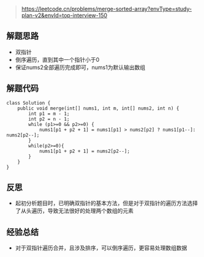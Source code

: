 > https://leetcode.cn/problems/merge-sorted-array?envType=study-plan-v2&envId=top-interview-150

## 解题思路
- 双指针
- 倒序遍历，直到其中一个指针小于0
- 保证nums2全部遍历完成即可，nums1为默认输出数组

## 解题代码
```
class Solution {
    public void merge(int[] nums1, int m, int[] nums2, int n) {
        int p1 = m - 1;
        int p2 = n - 1;
        while (p1>=0 && p2>=0) {
            nums1[p1 + p2 + 1] = nums1[p1] > nums2[p2] ? nums1[p1--]: nums2[p2--];
        }
        while(p2>=0){
            nums1[p1 + p2 + 1] = nums2[p2--];
        }
    }
}
```

## 反思
- 起初分析题目时，已明确双指针的基本方法，但是对于双指针的遍历方法选择了从头遍历，导致无法很好的处理两个数组的元素

## 经验总结
- 对于双指针遍历合并，且涉及排序，可以倒序遍历，更容易处理数组数据
